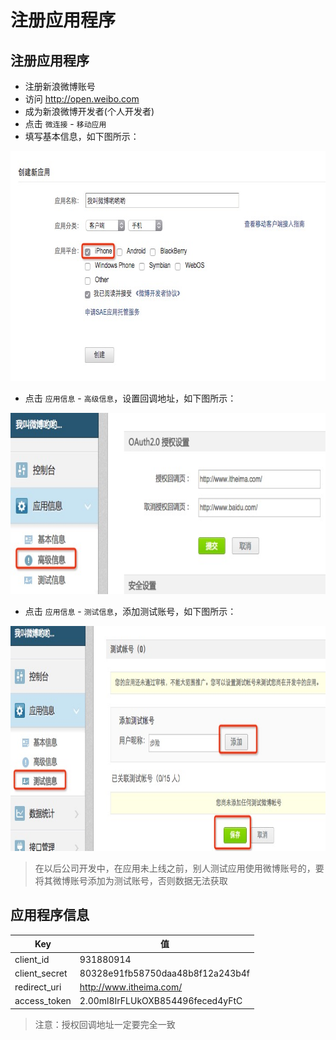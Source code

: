 # 注册应用程序

## 注册应用程序

* 注册新浪微博账号
* 访问 http://open.weibo.com
* 成为新浪微博开发者(个人开发者)
* 点击 `微连接` - `移动应用`
* 填写基本信息，如下图所示：

<img src="../image/注册应用程序.png" width="691" height="368" />

* 点击 `应用信息` - `高级信息`，设置回调地址，如下图所示：

<img src="../image/授权回调地址.png" width="648" height="290" />

* 点击 `应用信息` - `测试信息`，添加测试账号，如下图所示：

<img src="../image/添加测试账号.png" width="751" height="360" />


> 在以后公司开发中，在应用未上线之前，别人测试应用使用微博账号的，要将其微博账号添加为测试账号，否则数据无法获取

## 应用程序信息

| Key | 值 |
| -- | -- |
| client_id | 931880914 |
| client_secret | 80328e91fb58750daa48b8f12a243b4f |
| redirect_uri | http://www.itheima.com/ |
| access_token | 2.00ml8IrFLUkOXB854496feced4yFtC |

> 注意：授权回调地址一定要完全一致
